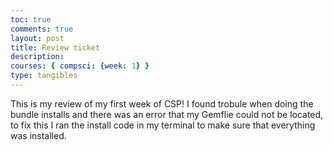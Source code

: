 ```yaml
---
toc: true
comments: true
layout: post
title: Review ticket
description:
courses: { compsci: {week: 1} }
type: tangibles
---
```

This is my review of my first week of CSP! I found trobule when doing the bundle installs and there was an error that my Gemflie could not be located, to fix this I ran the install code in my terminal to make sure that everything was installed. 